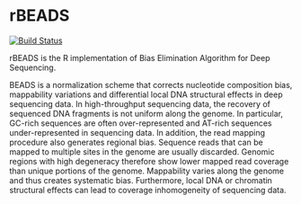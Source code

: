 rBEADS
======

[![Build Status](https://travis-ci.org/Przemol/rbeads.svg?branch=master)](https://travis-ci.org/Przemol/rbeads)

rBEADS is the R implementation of Bias Elimination Algorithm for Deep Sequencing.

BEADS is a normalization scheme that corrects nucleotide composition bias, mappability variations and differential local DNA structural effects in deep sequencing data. In high-throughput sequencing data, the recovery of sequenced DNA fragments is not uniform along the genome. In particular, GC-rich sequences are often over-represented and AT-rich sequences under-represented in sequencing data. In addition, the read mapping procedure also generates regional bias. Sequence reads that can be mapped to multiple sites in the genome are usually discarded. Genomic regions with high degeneracy therefore show lower mapped read coverage than unique portions of the genome. Mappability varies along the genome and thus creates systematic bias. Furthermore, local DNA or chromatin structural effects can lead to coverage inhomogeneity of sequencing data.

